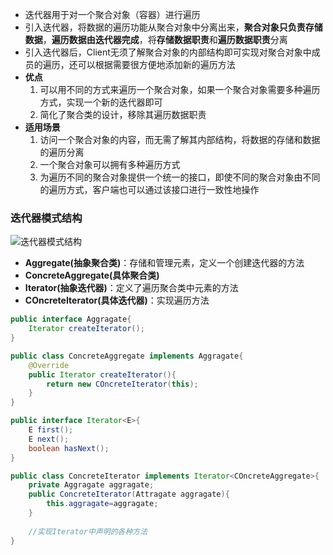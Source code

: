 * 迭代器用于对一个聚合对象（容器）进行遍历
* 引入迭代器，将数据的遍历功能从聚合对象中分离出来，**聚合对象只负责存储数据**，**遍历数据由迭代器完成**，将**存储数据职责**和**遍历数据职责**分离
* 引入迭代器后，Client无须了解聚合对象的内部结构即可实现对聚合对象中成员的遍历，还可以根据需要很方便地添加新的遍历方法
* **优点**
  1. 可以用不同的方式来遍历一个聚合对象，如果一个聚合对象需要多种遍历方式，实现一个新的迭代器即可
  2. 简化了聚合类的设计，移除其遍历数据职责
* **适用场景**
  1. 访问一个聚合对象的内容，而无需了解其内部结构，将数据的存储和数据的遍历分离
  2. 一个聚合对象可以拥有多种遍历方式
  3. 为遍历不同的聚合对象提供一个统一的接口，即使不同的聚合对象由不同的遍历方式，客户端也可以通过该接口进行一致性地操作



### 迭代器模式结构

![迭代器模式结构](迭代器模式结构.png)

* **Aggregate(抽象聚合类)**：存储和管理元素，定义一个创建迭代器的方法
* **ConcreteAggregate(具体聚合类)**
* **Iterator(抽象迭代器)**：定义了遍历聚合类中元素的方法
* **COncreteIterator(具体迭代器)**：实现遍历方法

```java
public interface Aggragate{
    Iterator createIterator();
}

public class ConcreteAggregate implements Aggragate{
    @Override
    public Iterator createIterator(){
        return new COncreteIterator(this);
    }
}

public interface Iterator<E>{
    E first();
    E next();
    boolean hasNext();
}

public class ConcreteIterator implements Iterator<COncreteAggregate>{
    private Aggragate aggragate;
    public ConcreteIterator(Attragate aggragate){
        this.aggragate=aggragate;
    }
    
    //实现Iterator中声明的各种方法
}
```



